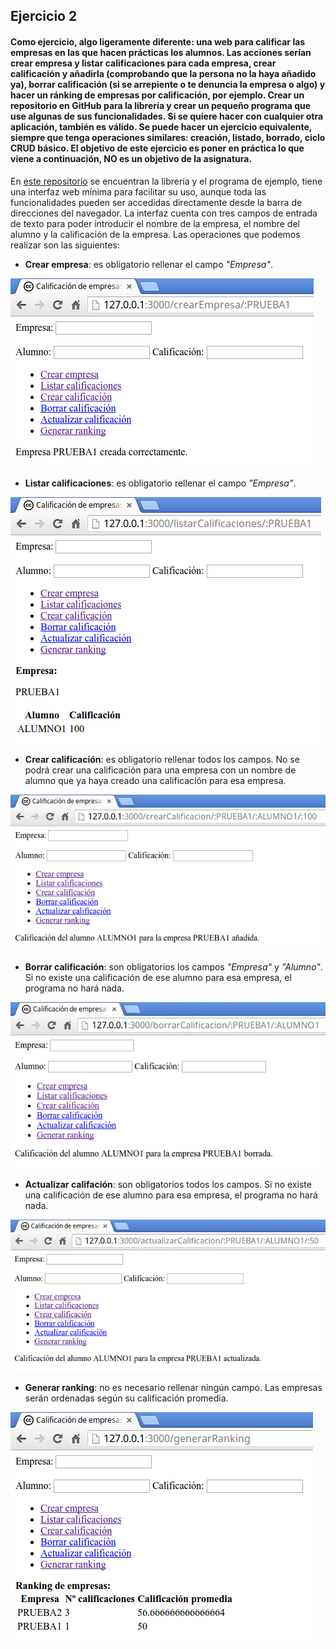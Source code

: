 ## Ejercicio 2

#### Como ejercicio, algo ligeramente diferente: una web para calificar las empresas en las que hacen prácticas los alumnos. Las acciones serían crear empresa y listar calificaciones para cada empresa, crear calificación y añadirla (comprobando que la persona no la haya añadido ya), borrar calificación (si se arrepiente o te denuncia la empresa o algo) y hacer un ránking de empresas por calificación, por ejemplo. Crear un repositorio en GitHub para la librería y crear un pequeño programa que use algunas de sus funcionalidades. Si se quiere hacer con cualquier otra aplicación, también es válido. Se puede hacer un ejercicio equivalente, siempre que tenga operaciones similares: creación, listado, borrado, ciclo CRUD básico. El objetivo de este ejercicio es poner en práctica lo que viene a continuación, NO es un objetivo de la asignatura.

En [este repositorio](https://github.com/germaaan/calificaEmpresas) se encuentran la librería y el programa de ejemplo, tiene una interfaz web mínima para facilitar su uso, aunque toda las funcionalidades pueden ser accedidas directamente desde la barra de direcciones del navegador. La interfaz cuenta con tres campos de entrada de texto para poder introducir el nombre de la empresa, el nombre del alumno y la calificación de la empresa. Las operaciones que podemos realizar son las siguientes:

- **Crear empresa**: es obligatorio rellenar el campo *"Empresa"*.

![eje02_img01](img/eje02_img01.png)

- **Listar calificaciones**: es obligatorio rellenar el campo *"Empresa"*.

![eje02_img02](img/eje02_img02.png)

- **Crear calificación**: es obligatorio rellenar todos los campos. No se podrá crear una calificación para una empresa con un nombre de alumno que ya haya creado una calificación para esa empresa.

![eje02_img03](img/eje02_img03.png)

- **Borrar calificación**: son obligatorios los campos *"Empresa"* y *"Alumno"*. Si no existe una calificación de ese alumno para esa empresa, el programa no hará nada.

![eje02_img04](img/eje02_img04.png)

- **Actualizar califación**: son obligatorios todos los campos. Si no existe una calificación de ese alumno para esa empresa, el programa no hará nada.

![eje02_img05](img/eje02_img05.png)

- **Generar ranking**: no es necesario rellenar ningún campo. Las empresas serán ordenadas según su calificación promedia.

![eje02_img06](img/eje02_img06.png)
